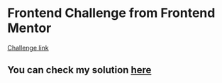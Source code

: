 # Frontend Challenge from Frontend Mentor

[Challenge link](https://www.frontendmentor.io/challenges/interactive-rating-component-koxpeBUmI)

## You can check my solution [here](https://interativeratingcomponent.netlify.app/)
